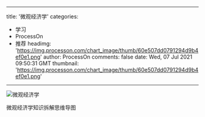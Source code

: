 
---
title: '微观经济学'
categories: 
 - 学习
 - ProcessOn
 - 推荐
headimg: 'https://img.processon.com/chart_image/thumb/60e507dd0791294d9b4ef0e1.png'
author: ProcessOn
comments: false
date: Wed, 07 Jul 2021 09:50:31 GMT
thumbnail: 'https://img.processon.com/chart_image/thumb/60e507dd0791294d9b4ef0e1.png'
---

<div>   
<img class="thumb" alt="微观经济学" src="https://img.processon.com/chart_image/thumb/60e507dd0791294d9b4ef0e1.png" referrerpolicy="no-referrer">
<p>微观经济学知识拆解思维导图</p>  
</div>
            